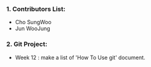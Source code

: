 ### 1. Contributors List:
- Cho SungWoo
- Jun WooJung
### 2. Git Project:
* Week 12 : make a list of 'How To Use git' document.
